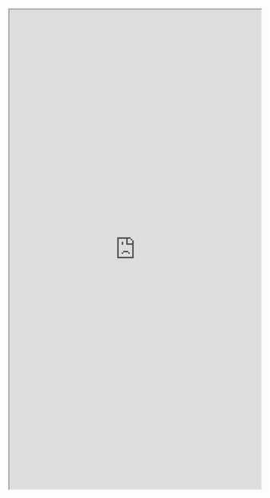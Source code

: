 #

<iframe src="http://localhost:6006/iframe.html?id=fields-passwordinputfield--docs" width="100%" height="960px" />
